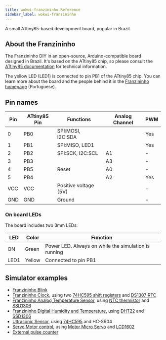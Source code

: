 ```yaml
---
title: wokwi-franzininho Reference
sidebar_label: wokwi-franzininho
---
```


A small ATtiny85-based development board, popular in Brazil.

<wokwi-franzininho></wokwi-franzininho>

## About the Franzininho

The Franzininho DIY in an open-source, Arduino-compatible board designed in Brazil. It's based
on the ATtiny85 chip, so please consult the [ATtiny85 documentation](wokwi-attiny85) for technical
information.

The yellow LED (LED1) is connected to pin PB1 of the ATtiny85 chip. You can learn more about
the board and the people behind it in the [Franzininho homepage](https://franzininho.com.br/) (Portuguese).

## Pin names

| Pin | ATtiny85 Pin | Functions             | Analog Channel | PWM |
| --- | ------------ | --------------------- | -------------- | --- |
| 0   | PB0          | SPI:MOSI, I2C:SDA     |                | Yes |
| 1   | PB1          | SPI:MISO, LED1        |                | Yes |
| 2   | PB2          | SPI:SCK, I2C:SCL      | A1             | -   |
| 3   | PB3          |                       | A3             | -   |
| 4   | PB5          | Reset                 | A0             | -   |
| 5   | PB4          |                       | A2             | Yes |
| VCC | VCC          | Positive voltage (5V) |                | -   |
| GND | GND          | Ground                |                | -   |

### On board LEDs

The board includes two 3mm LEDs:

| LED  | Color  | Function                                             |
| ---- | ------ | ---------------------------------------------------- |
| ON   | Green  | Power LED. Always on while the simulation is running |
| LED1 | Yellow | Connected to pin PB1                                 |

## Simulator examples

- [Franzininho Blink](https://wokwi.com/projects/301693553069785610)
- [Franzininho Clock](https://wokwi.com/projects/301738586036765194), using two [74HC595 shift registers](wokwi-74hc595) and [DS1307 RTC](wokwi-ds1307)
- [Franzininho Analog Temperature Sensor](https://wokwi.com/projects/301751077214093834), using [NTC thermistor](wokwi-ntc-temperature-sensor) and [SSD1306](wokwi-ssd1306)
- [Franzininho Digital Humidity and Temperature](https://wokwi.com/projects/301745949656482317), using [DHT22](wokwi-dht22) and [SSD1306](wokwi-ssd1306)
- [Ultrasonic Sensor](https://wokwi.com/projects/302020345098928648), using [74HC595](wokwi-74hc595) and HC-SR04
- [Servo Motor control](https://wokwi.com/projects/302291615188255242), using [Motor Micro Servo](wokwi-servo) and [LCD1602](wokwi-lcd1602)
- [External pulse counter](https://wokwi.com/projects/302199144424931848)
